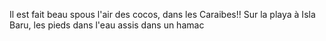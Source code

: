 Il est fait beau spous l'air des cocos, dans les Caraibes!!
Sur la playa à Isla Baru, les pieds dans l'eau assis dans un hamac
